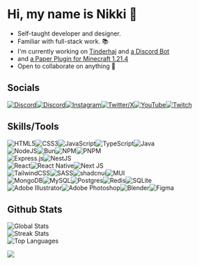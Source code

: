 # Hi, my name is Nikki 👋
- Self-taught developer and designer.
- Familiar with full-stack work. 📚
- I'm currently working on [Tinderhaj](https://github.com/CuteNikki/tinderhaj) and [a Discord Bot](https://github.com/CuteNikki/discord-bot)
- and [a Paper Plugin for Minecraft 1.21.4](https://github.com/CuteNikki/NisoPlugin)
- Open to collaborate on anything 🤝

## Socials

[<img src='https://img.shields.io/badge/profile-%234953c9.svg?style=for-the-badge&logo=discord&logoColor=white' alt="Discord" />](https://discord.com/users/303142922780672013)[<img src='https://img.shields.io/badge/server-%235865F2.svg?style=for-the-badge&logo=discord&logoColor=white' alt="Discord" />](https://discord.gg/ACR6RBQj4y)[<img src='https://img.shields.io/badge/instagram-%23E4405F.svg?style=for-the-badge&logo=instagram&logoColor=white' alt="Instagram" />](https://instagram.com/blushingnikki)[<img src='https://img.shields.io/badge/twitter-%23000000.svg?style=for-the-badge&logo=x&logoColor=white' alt="Twitter/X" />](https://x.com/blushingnikki)[<img src='https://img.shields.io/badge/youtube-%23FF0000.svg?style=for-the-badge&logo=youtube&logoColor=white' alt="YouTube" />](https://youtube.com/@CutestNikki)[<img src='https://img.shields.io/badge/twitch-%239146FF.svg?style=for-the-badge&logo=twitch&logoColor=white' alt="Twitch" />](https://twitch.tv/cutenikki)

## Skills/Tools

![HTML5](https://img.shields.io/badge/html5-%23E34F26.svg?style=for-the-badge&logo=html5&logoColor=white)![CSS3](https://img.shields.io/badge/css3-%231572B6.svg?style=for-the-badge&logo=css3&logoColor=white)![JavaScript](https://img.shields.io/badge/javascript-%23F7DF1E.svg?style=for-the-badge&logo=javascript&logoColor=white)![TypeScript](https://img.shields.io/badge/typescript-%23007ACC.svg?style=for-the-badge&logo=typescript&logoColor=white)![Java](https://img.shields.io/badge/java-%23ED8B00.svg?style=for-the-badge&logo=openjdk&logoColor=white)
<br/>
![NodeJS](https://img.shields.io/badge/node.js-6DA55F?style=for-the-badge&logo=node.js&logoColor=white)![Bun](https://img.shields.io/badge/Bun-%23000000.svg?style=for-the-badge&logo=bun&logoColor=white)![NPM](https://img.shields.io/badge/NPM-%23CB3837.svg?style=for-the-badge&logo=npm&logoColor=white)![PNPM](https://img.shields.io/badge/pnpm-%23F69220.svg?style=for-the-badge&logo=pnpm&logoColor=white)
<br/>
![Express.js](https://img.shields.io/badge/express.js-%2361DAFB.svg?style=for-the-badge&logo=express&logoColor=white)![NestJS](https://img.shields.io/badge/nestjs-%23E0234E.svg?style=for-the-badge&logo=nestjs&logoColor=white)
<br/>
![React](https://img.shields.io/badge/react-%2361DAFB.svg?style=for-the-badge&logo=react&logoColor=white)![React Native](https://img.shields.io/badge/react_native-%2361DAFB.svg?style=for-the-badge&logo=react&logoColor=white)![Next JS](https://img.shields.io/badge/Next-black?style=for-the-badge&logo=next.js&logoColor=white)
<br/>
![TailwindCSS](https://img.shields.io/badge/tailwindcss-%2338B2AC.svg?style=for-the-badge&logo=tailwind-css&logoColor=white)![SASS](https://img.shields.io/badge/SASS-hotpink.svg?style=for-the-badge&logo=SASS&logoColor=white)![shadcnui](https://img.shields.io/badge/shadcnui-%23000000.svg?style=for-the-badge)![MUI](https://img.shields.io/badge/MUI-%230081CB.svg?style=for-the-badge&logo=mui&logoColor=white)
<br/>
![MongoDB](https://img.shields.io/badge/MongoDB-%234ea94b.svg?style=for-the-badge&logo=mongodb&logoColor=white)![MySQL](https://img.shields.io/badge/mysql-4479A1.svg?style=for-the-badge&logo=mysql&logoColor=white)![Postgres](https://img.shields.io/badge/postgres-%23316192.svg?style=for-the-badge&logo=postgresql&logoColor=white)![Redis](https://img.shields.io/badge/redis-%23DD0031.svg?style=for-the-badge&logo=redis&logoColor=white)![SQLite](https://img.shields.io/badge/sqlite-%2307405e.svg?style=for-the-badge&logo=sqlite&logoColor=white)
<br/>
![Adobe Illustrator](https://img.shields.io/badge/adobe%20illustrator-%23FF9A00.svg?style=for-the-badge&logo=adobe%20illustrator&logoColor=white)![Adobe Photoshop](https://img.shields.io/badge/adobe%20photoshop-%2331A8FF.svg?style=for-the-badge&logo=adobe%20photoshop&logoColor=white)![Blender](https://img.shields.io/badge/blender-%23F5792A.svg?style=for-the-badge&logo=blender&logoColor=white)![Figma](https://img.shields.io/badge/figma-%23F24E1E.svg?style=for-the-badge&logo=figma&logoColor=white)

## Github Stats

![Global Stats](https://github-readme-stats.vercel.app/api?username=cutenikki&show_icons=true&title_color=4F8CC9&text_color=9f9f9f&bg_color=00000000&hide_border=true&icon_color=4F8CC9&hide_title=true&count_private=true)
<br/>
![Streak Stats](https://github-readme-streak-stats.herokuapp.com?user=CuteNikki&hide_border=true&background=00000000&fire=4F8CC9&sideNums=9f9f9f&ring=4F8CC9&currStreakNum=9f9f9f&currStreakLabel=9f9f9f&sideLabels=9F9F9F&dates=9F9F9F&stroke=00000000)
<br/>
![Top Languages](https://github-readme-stats.vercel.app/api/top-langs/?username=cutenikki&langs_count=10&custom_title=Top%20%Languages&show_icons=true&title_color=9f9f9f&text_color=9f9f9f&bg_color=00000000&hide_border=true)

[![](https://visitcount.itsvg.in/api?id=cutenikki&label=Profile%20Views&color=1&icon=1&pretty=false)](https://visitcount.itsvg.in)
